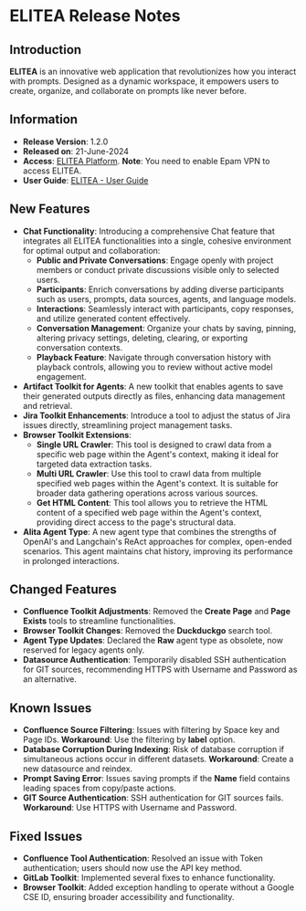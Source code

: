 # ELITEA Release Notes

## Introduction

**ELITEA** is an innovative web application that revolutionizes how you interact with prompts. Designed as a dynamic workspace, it empowers users to create, organize, and collaborate on prompts like never before.

## Information

* **Release Version**: 1.2.0
* **Released on**: 21-June-2024
* **Access**: [ELITEA Platform](https://alita.lab.epam.com). **Note**: You need to enable Epam VPN to access ELITEA.
* **User Guide**: [ELITEA - User Guide](../user-guide/intro.md) 

## New Features

* **Chat Functionality**: Introducing a comprehensive Chat feature that integrates all ELITEA functionalities into a single, cohesive environment for optimal output and collaboration:
    * **Public and Private Conversations**: Engage openly with project members or conduct private discussions visible only to selected users.
    * **Participants**: Enrich conversations by adding diverse participants such as users, prompts, data sources, agents, and language models.
    * **Interactions**: Seamlessly interact with participants, copy responses, and utilize generated content effectively.
    * **Conversation Management**: Organize your chats by saving, pinning, altering privacy settings, deleting, clearing, or exporting conversation contexts.
    * **Playback Feature**: Navigate through conversation history with playback controls, allowing you to review without active model engagement.
* **Artifact Toolkit for Agents**: A new toolkit that enables agents to save their generated outputs directly as files, enhancing data management and retrieval.
* **Jira Toolkit Enhancements**: Introduce a tool to adjust the status of Jira issues directly, streamlining project management tasks.
* **Browser Toolkit Extensions**:
    * **Single URL Crawler**: This tool is designed to crawl data from a specific web page within the Agent's context, making it ideal for targeted data extraction tasks.
    * **Multi URL Crawler**: Use this tool to crawl data from multiple specified web pages within the Agent's context. It is suitable for broader data gathering operations across various sources.
    * **Get HTML Content**: This tool allows you to retrieve the HTML content of a specified web page within the Agent's context, providing direct access to the page's structural data.
* **Alita Agent Type**: A new agent type that combines the strengths of OpenAI's and Langchain's ReAct approaches for complex, open-ended scenarios. This agent maintains chat history, improving its performance in prolonged interactions.

## Changed Features

* **Confluence Toolkit Adjustments**: Removed the **Create Page** and **Page Exists** tools to streamline functionalities.
* **Browser Toolkit Changes**: Removed the **Duckduckgo** search tool.
* **Agent Type Updates**: Declared the **Raw** agent type as obsolete, now reserved for legacy agents only.
* **Datasource Authentication**: Temporarily disabled SSH authentication for GIT sources, recommending HTTPS with Username and Password as an alternative.

## Known Issues

* **Confluence Source Filtering**: Issues with filtering by Space key and Page IDs. **Workaround**: Use the filtering by **label** option.
* **Database Corruption During Indexing**: Risk of database corruption if simultaneous actions occur in different datasets. **Workaround**: Create a new datasource and reindex.
* **Prompt Saving Error**: Issues saving prompts if the **Name** field contains leading spaces from copy/paste actions.
* **GIT Source Authentication**: SSH authentication for GIT sources fails. **Workaround**: Use HTTPS with Username and Password.


## Fixed Issues

* **Confluence Tool Authentication**: Resolved an issue with Token authentication; users should now use the API key method.
* **GitLab Toolkit**: Implemented several fixes to enhance functionality.
* **Browser Toolkit**: Added exception handling to operate without a Google CSE ID, ensuring broader accessibility and functionality.
